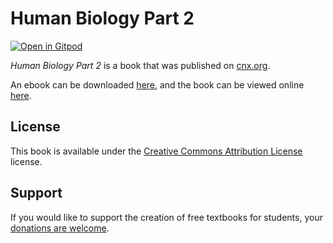 # Human Biology Part 2

[![Open in Gitpod](https://gitpod.io/button/open-in-gitpod.svg)](https://gitpod.io/from-referrer/)

_Human Biology Part 2_ is a book that was published on [cnx.org](https://cnx.org/).

An ebook can be downloaded [here](https://github.com/cnx-user-books/cnxbook-human-biology-part-2/releases/latest), and the book can be viewed online [here](https://github.com/cnx-user-books/cnxbook-human-biology-part-2/releases/latest).

## License
This book is available under the [Creative Commons Attribution License](./LICENSE) license.

## Support
If you would like to support the creation of free textbooks for students, your [donations are welcome](https://riceconnect.rice.edu/donation/support-openstax-banner).
